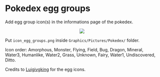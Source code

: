 # Pokedex egg groups
Add egg group icon(s) in the informations page of the pokedex.

<p align="center">
  <img src="https://user-images.githubusercontent.com/63038410/177005715-65198379-756d-4804-893e-e3aece008cb2.png" />
</p>

Put `icon_egg_groups.png` inside `Graphics/Pictures/Pokedex/` folder.

Icon order:
Amorphous, Monster, Flying, Field, Bug, Dragon, Mineral, Water3, Humanlike, Water2, Grass, Unknown, Fairy, Water1, Undiscovered, Ditto.


Credits to [Luigivgking](https://pixeljoint.com/pixelart/75678.htm) for the egg icons.
